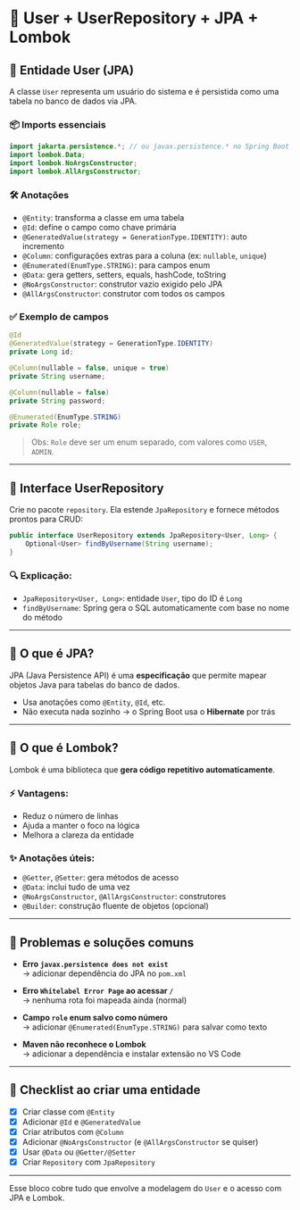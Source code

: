 # 🧠 User + UserRepository + JPA + Lombok

## 👤 Entidade User (JPA)

A classe `User` representa um usuário do sistema e é persistida como uma tabela no banco de dados via JPA.

### 📦 Imports essenciais
```java
import jakarta.persistence.*; // ou javax.persistence.* no Spring Boot 2.x
import lombok.Data;
import lombok.NoArgsConstructor;
import lombok.AllArgsConstructor;
```

### 🛠 Anotações
- `@Entity`: transforma a classe em uma tabela
- `@Id`: define o campo como chave primária
- `@GeneratedValue(strategy = GenerationType.IDENTITY)`: auto incremento
- `@Column`: configurações extras para a coluna (ex: `nullable`, `unique`)
- `@Enumerated(EnumType.STRING)`: para campos enum
- `@Data`: gera getters, setters, equals, hashCode, toString
- `@NoArgsConstructor`: construtor vazio exigido pelo JPA
- `@AllArgsConstructor`: construtor com todos os campos

### ✅ Exemplo de campos
```java
@Id
@GeneratedValue(strategy = GenerationType.IDENTITY)
private Long id;

@Column(nullable = false, unique = true)
private String username;

@Column(nullable = false)
private String password;

@Enumerated(EnumType.STRING)
private Role role;
```

> Obs: `Role` deve ser um enum separado, com valores como `USER`, `ADMIN`.

---

## 📁 Interface UserRepository

Crie no pacote `repository`. Ela estende `JpaRepository` e fornece métodos prontos para CRUD:

```java
public interface UserRepository extends JpaRepository<User, Long> {
    Optional<User> findByUsername(String username);
}
```

### 🔍 Explicação:
- `JpaRepository<User, Long>`: entidade `User`, tipo do ID é `Long`
- `findByUsername`: Spring gera o SQL automaticamente com base no nome do método

---

## 🔗 O que é JPA?

JPA (Java Persistence API) é uma **especificação** que permite mapear objetos Java para tabelas do banco de dados.

- Usa anotações como `@Entity`, `@Id`, etc.
- Não executa nada sozinho → o Spring Boot usa o **Hibernate** por trás

---

## 🔧 O que é Lombok?

Lombok é uma biblioteca que **gera código repetitivo automaticamente**.

### ⚡ Vantagens:
- Reduz o número de linhas
- Ajuda a manter o foco na lógica
- Melhora a clareza da entidade

### ✨ Anotações úteis:
- `@Getter`, `@Setter`: gera métodos de acesso
- `@Data`: inclui tudo de uma vez
- `@NoArgsConstructor`, `@AllArgsConstructor`: construtores
- `@Builder`: construção fluente de objetos (opcional)

---

## 🐞 Problemas e soluções comuns

- **Erro `javax.persistence does not exist`**  
  → adicionar dependência do JPA no `pom.xml`

- **Erro `Whitelabel Error Page` ao acessar `/`**  
  → nenhuma rota foi mapeada ainda (normal)

- **Campo `role` enum salvo como número**  
  → adicionar `@Enumerated(EnumType.STRING)` para salvar como texto

- **Maven não reconhece o Lombok**  
  → adicionar a dependência e instalar extensão no VS Code

---

## 📌 Checklist ao criar uma entidade

- [x] Criar classe com `@Entity`
- [x] Adicionar `@Id` e `@GeneratedValue`
- [x] Criar atributos com `@Column`
- [x] Adicionar `@NoArgsConstructor` (e `@AllArgsConstructor` se quiser)
- [x] Usar `@Data` ou `@Getter/@Setter`
- [x] Criar `Repository` com `JpaRepository`

---

Esse bloco cobre tudo que envolve a modelagem do `User` e o acesso com JPA e Lombok.
